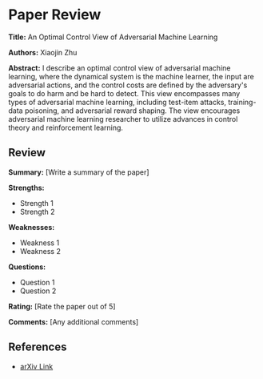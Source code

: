 # Paper Review

**Title:** An Optimal Control View of Adversarial Machine Learning

**Authors:** Xiaojin Zhu

**Abstract:**
I describe an optimal control view of adversarial machine learning, where the
dynamical system is the machine learner, the input are adversarial actions, and
the control costs are defined by the adversary's goals to do harm and be hard
to detect. This view encompasses many types of adversarial machine learning,
including test-item attacks, training-data poisoning, and adversarial reward
shaping. The view encourages adversarial machine learning researcher to utilize
advances in control theory and reinforcement learning.

## Review

**Summary:**
[Write a summary of the paper]

**Strengths:**
- Strength 1
- Strength 2

**Weaknesses:**
- Weakness 1
- Weakness 2

**Questions:**
- Question 1
- Question 2

**Rating:**
[Rate the paper out of 5]

**Comments:**
[Any additional comments]

## References
- [arXiv Link](https://arxiv.org/abs/1811.04422v1)

